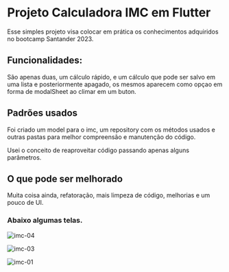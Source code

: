 # Projeto Calculadora IMC em Flutter
<p>Esse simples projeto visa colocar em prática os conhecimentos adquiridos no bootcamp Santander 2023.</p>
                                                                                                        
## Funcionalidades:
<p>São apenas duas, um cálculo rápido, e um cálculo que pode ser salvo em uma lista e posteriormente apagado, os mesmos aparecem como opçao em forma de modalSheet ao climar em um buton.</p>

## Padrões usados
<p>Foi criado um model para o imc, um repository com os métodos usados e outras pastas para melhor compreensão e manutenção do código.</p>
<p>Usei o conceito de reaproveitar código passando apenas alguns parâmetros.</p>

## O que pode ser melhorado
<p>Muita coisa ainda, refatoração, mais limpeza de código, melhorias e um pouco de UI.</p>

### Abaixo algumas telas.
                                                                                       
![imc-04](https://github.com/EdsonImp/calc-imc-flutter/assets/94914899/52428a46-c86f-4117-8535-f2eeb812a980)


![imc-03](https://github.com/EdsonImp/calc-imc-flutter/assets/94914899/fa29b367-e927-4c7d-9414-fb594215bdaa)

![imc-01](https://github.com/EdsonImp/calc-imc-flutter/assets/94914899/ccb198d2-9198-48f2-be2e-b002ff719a6c)
